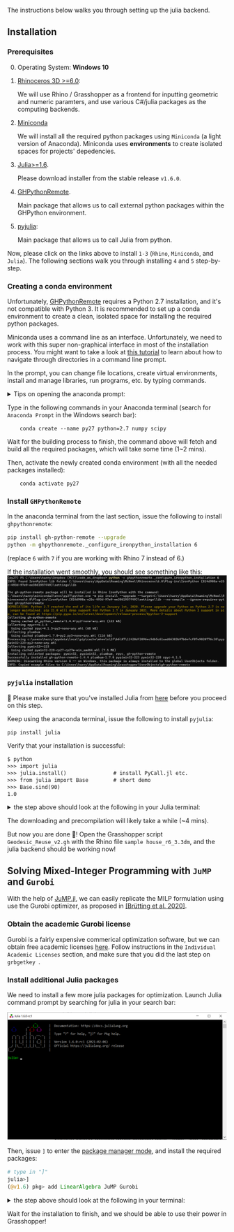 The instructions below walks you through setting up the julia backend.

## Installation

### Prerequisites

0. Operating System: **Windows 10**

1. [Rhinoceros 3D >=6.0](https://www.rhino3d.com/):

    We will use Rhino / Grasshopper as a frontend for inputting
    geometric and numeric paramters, and use various C#/julia packages as the computing backends.

2. [Miniconda](https://docs.conda.io/en/latest/miniconda.html)

    We will install all the required python packages using 
    `Miniconda` (a light version of Anaconda). Miniconda uses 
    **environments** to create isolated spaces for projects' 
    depedencies.

3. [Julia>=1.6](https://julialang.org/downloads/).

    Please download installer from the stable release `v1.6.0`.

4. [GHPythonRemote](https://github.com/pilcru/ghpythonremote).

    Main package that allows us to call external python packages within the GHPython environment.

5. [pyjulia](https://github.com/JuliaPy/pyjulia):

    Main package that allows us to call Julia from python.

Now, please click on the links above to install `1-3` (`Rhino`, `Miniconda`, and `Julia`).
The following sections walk you through installing `4` and `5` step-by-step.

### Creating a conda environment

Unfortunately, [GHPythonRemote](https://github.com/pilcru/ghpythonremote) requires a Python 2.7 installation, 
and it's not compatible with Python 3.
It is recommended to set up a conda environment to create a clean, isolated space for
installing the required python packages.

Miniconda uses a command line as an interface. Unfortunately, we need to work with this super non-graphical interface in most of the installation process. 
You might want to take a look at [this tutorial](https://www.wikihow.com/Change-Directories-in-Command-Prompt) to learn about how to navigate through directories in a command line prompt.

In the prompt, you can change file locations, create virtual environments, install and manage libraries, run programs, etc. by typing commands.

<details><summary>Tips on opening the anaconda prompt:</summary>
The easiest way to invoke the anaconda prompt on a Windows machine is to type in Anacon (autocomplete) in your search bar...

![open_conda_prompt](images/open_anaconda_prompt.png)
</details>

Type in the following commands in your Anaconda terminal 
(search for ``Anaconda Prompt`` in the Windows search bar):

```
    conda create --name py27 python=2.7 numpy scipy
```

Wait for the building process to finish, the command above will
fetch and build all the required packages, which will take some time (1~2 mins).

Then, activate the newly created conda environment (with all the needed packages installed):

```
    conda activate py27
```

### Install `GHPythonRemote`

In the anaconda terminal from the last section, issue the following to install `ghpythonremote`:

```bash
pip install gh-python-remote --upgrade
python -m ghpythonremote._configure_ironpython_installation 6
```
(replace `6` with `7` if you are working with Rhino 7 instead of 6.)

If the installation went smoothly, you should see something like this:
![ghpythonremote_success](images/ghpythonremote_success.png)

### `pyjulia` installation 

:construction: Please make sure that you've installed Julia from [here](https://julialang.org/downloads/) before you proceed on this step.

Keep using the anaconda terminal, issue the following to install
`pyjulia`:

```
pip install julia
```

Verify that your installation is successful:

```
$ python
>>> import julia
>>> julia.install()               # install PyCall.jl etc.
>>> from julia import Base        # short demo
>>> Base.sind(90)
1.0
```

<details><summary>the step above should look at the following in your Julia terminal:</summary>

![pyjulia_success](images/pyjulia_success.png)

</details>

The downloading and precompilation will likely take a while (~4 mins). 

But now you are done :tada:! Open the Grasshopper script `Geodesic_Reuse_v2.gh` with the Rhino file `sample house_r6_3.3dm`, and the julia backend should be working now!

## Solving Mixed-Integer Programming with `JuMP` and `Gurobi`

With the help of [JuMP.jl](https://github.com/jump-dev/JuMP.jl), we can easily replicate the MILP formulation using use the Gurobi optimizer, as proposed in [[Brütting et al. 2020]](https://www.frontiersin.org/articles/10.3389/fbuil.2020.00057/full#B6). 

### Obtain the academic Gurobi license

Gurobi is a fairly expensive commerical optimization software, but we can obtain free academic licenses [here](https://www.gurobi.com/academia/academic-program-and-licenses/).
Follow instructions in the `Individual Academic Licenses` section, and make sure that you did the last step on `grbgetkey `.

### Install additional Julia packages

We need to install a few more julia packages for optimization. Launch Julia command prompt by searching for julia in your search bar:

![pyjulia_success](images/julia_terminal.png)

Then, issue `]` to enter the [package manager mode](https://pkgdocs.julialang.org/v1/getting-started/#Basic-Usage),
and install the required packages:

```julia
# type in "]"
julia>]
(@v1.6) pkg> add LinearAlgebra JuMP Gurobi
```

<details><summary>the step above should look at the following in your terminal:</summary>

![julia_pkg](images/julia_package_install.png)

</details>

Wait for the installation to finish, and we should be able to use their power in Grasshopper!